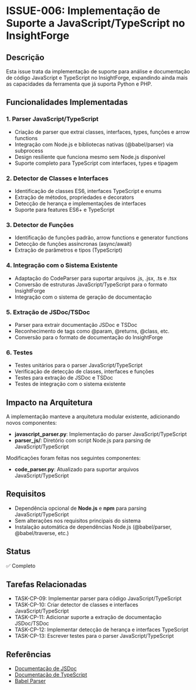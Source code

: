 # ISSUE-006: Implementação de Suporte a JavaScript/TypeScript no InsightForge

## Descrição
Esta issue trata da implementação de suporte para análise e documentação de código JavaScript e TypeScript no InsightForge, expandindo ainda mais as capacidades da ferramenta que já suporta Python e PHP.

## Funcionalidades Implementadas

### 1. Parser JavaScript/TypeScript
- Criação de parser que extrai classes, interfaces, types, funções e arrow functions
- Integração com Node.js e bibliotecas nativas (@babel/parser) via subprocess
- Design resiliente que funciona mesmo sem Node.js disponível
- Suporte completo para TypeScript com interfaces, types e tipagem

### 2. Detector de Classes e Interfaces
- Identificação de classes ES6, interfaces TypeScript e enums
- Extração de métodos, propriedades e decorators
- Detecção de herança e implementações de interfaces
- Suporte para features ES6+ e TypeScript

### 3. Detector de Funções
- Identificação de funções padrão, arrow functions e generator functions
- Detecção de funções assíncronas (async/await)
- Extração de parâmetros e tipos (TypeScript)

### 4. Integração com o Sistema Existente
- Adaptação do CodeParser para suportar arquivos .js, .jsx, .ts e .tsx
- Conversão de estruturas JavaScript/TypeScript para o formato InsightForge
- Integração com o sistema de geração de documentação

### 5. Extração de JSDoc/TSDoc
- Parser para extrair documentação JSDoc e TSDoc
- Reconhecimento de tags como @param, @returns, @class, etc.
- Conversão para o formato de documentação do InsightForge

### 6. Testes
- Testes unitários para o parser JavaScript/TypeScript
- Verificação de detecção de classes, interfaces e funções
- Testes para extração de JSDoc e TSDoc
- Testes de integração com o sistema existente

## Impacto na Arquitetura
A implementação manteve a arquitetura modular existente, adicionando novos componentes:
- **javascript_parser.py**: Implementação do parser JavaScript/TypeScript
- **parser_js/**: Diretório com script Node.js para parsing de JavaScript/TypeScript

Modificações foram feitas nos seguintes componentes:
- **code_parser.py**: Atualizado para suportar arquivos JavaScript/TypeScript

## Requisitos
- Dependência opcional de **Node.js** e **npm** para parsing JavaScript/TypeScript
- Sem alterações nos requisitos principais do sistema
- Instalação automática de dependências Node.js (@babel/parser, @babel/traverse, etc.)

## Status
✅ Completo

## Tarefas Relacionadas
- TASK-CP-09: Implementar parser para código JavaScript/TypeScript
- TASK-CP-10: Criar detector de classes e interfaces JavaScript/TypeScript
- TASK-CP-11: Adicionar suporte a extração de documentação JSDoc/TSDoc
- TASK-CP-12: Implementar detecção de herança e interfaces TypeScript
- TASK-CP-13: Escrever testes para o parser JavaScript/TypeScript

## Referências
- [Documentação de JSDoc](https://jsdoc.app/)
- [Documentação de TypeScript](https://www.typescriptlang.org/docs/)
- [Babel Parser](https://babeljs.io/docs/babel-parser)